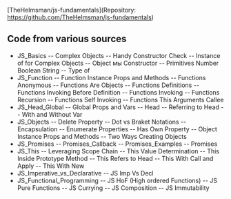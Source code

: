 [TheHelmsman/js-fundamentals](Repository: https://github.com/TheHelmsman/js-fundamentals)

## Code from various sources
- JS_Basics
-- Complex Objects
-- Handy Constructor Check
-- Instance of for Complex Objects
-- Object мы Constructor
-- Primitives Number Boolean String
-- Type of
- JS_Function
-- Function Instance Props and Methods
-- Functions Anonymous
-- Functions Are Objects
-- Functions Definitions
-- Functions Invoking Before Definition
-- Functions Invoking
-- Functions Recursion
-- Functions Self Invoking
-- Functions This Arguments Callee
- JS_Head_Global
-- Global Props and Vars
-- Head
-- Referring to Head
-- With and Without Var
- JS_Objects
-- Delete Property
-- Dot vs Braket Notations
-- Encapsulation
-- Enumerate Properties
-- Has Own Property
-- Object Instance Props and Methods
-- Two Ways Creating Objects
- JS_Promises
-- Promises_Callback
-- Promises_Examples
-- Promises
- JS_This
-- Leveraging Scope Chain
-- This Value Determination
-- This Inside Prototype Method
-- This Refers to Head
-- This With Call and Apply
-- This With New
- JS_Imperative_vs_Declarative
-- JS Imp Vs Decl
- JS_Functional_Programming
-- JS HoF (High ordered Functions)
-- JS Pure Functions
-- JS Currying
-- JS Composition
-- JS Immutability
